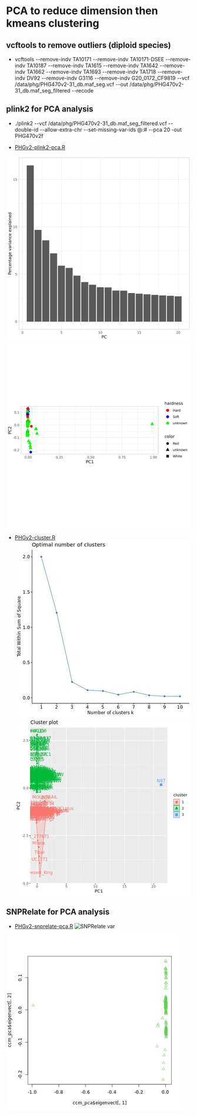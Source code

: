 # PCA to reduce dimension then kmeans clustering

## vcftools to remove outliers (diploid species)
- vcftools --remove-indv TA10171 --remove-indv TA10171-DSEE --remove-indv TA10187 --remove-indv TA1615 --remove-indv TA1642 --remove-indv TA1662 --remove-indv TA1693 --remove-indv TA1718 --remove-indv DV92 --remove-indv G3116 --remove-indv G20_0172_CF9819 --vcf /data/phg/PHG470v2-31_db.maf_seg.vcf --out /data/phg/PHG470v2-31_db.maf_seg_filtered --recode

## plink2 for PCA analysis

- ./plink2 --vcf /data/phg/PHG470v2-31_db.maf_seg_filtered.vcf --double-id --allow-extra-chr --set-missing-var-ids @:# --pca 20 -out PHG470v2f

- [PHGv2-plink2-pca.R](https://github.com/TriticeaeToolbox/PHGv2/blob/main/cluster/PHGv2-plink2-pca.R)

![plink2 var](https://github.com/TriticeaeToolbox/PHGv2/blob/main/cluster/plink2-PHG470v2f-var.jpg)
![plink2 PCA](https://github.com/TriticeaeToolbox/PHGv2/blob/main/cluster/plink2-PHG470v2f-pca.jpg)

- [PHGv2-cluster.R](https://github.com/TriticeaeToolbox/PHGv2/blob/main/cluster/PHGv2-cluster.R)
![pick number of clusters](https://github.com/TriticeaeToolbox/PHGv2/blob/main/cluster/kmeans-phg470v2f.jpg)
![cluster using kmeans](https://github.com/TriticeaeToolbox/PHGv2/blob/main/cluster/cluster-phg470v2f.jpg)

## SNPRelate for PCA analysis

- [PHGv2-snprelate-pca.R](https://github.com/TriticeaeToolbox/PHGv2/blob/main/cluster/PHGv2-snprelate-pca.R)
![SNPRelate var]()

![SNPRelate PCA](https://github.com/TriticeaeToolbox/PHGv2/blob/main/cluster/snprelate-pca.jpg)
